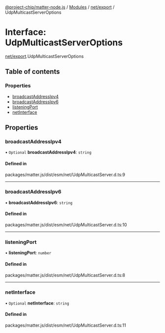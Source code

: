 [@project-chip/matter-node.js](../README.md) / [Modules](../modules.md) / [net/export](../modules/net_export.md) / UdpMulticastServerOptions

# Interface: UdpMulticastServerOptions

[net/export](../modules/net_export.md).UdpMulticastServerOptions

## Table of contents

### Properties

- [broadcastAddressIpv4](net_export.UdpMulticastServerOptions.md#broadcastaddressipv4)
- [broadcastAddressIpv6](net_export.UdpMulticastServerOptions.md#broadcastaddressipv6)
- [listeningPort](net_export.UdpMulticastServerOptions.md#listeningport)
- [netInterface](net_export.UdpMulticastServerOptions.md#netinterface)

## Properties

### broadcastAddressIpv4

• `Optional` **broadcastAddressIpv4**: `string`

#### Defined in

packages/matter.js/dist/esm/net/UdpMulticastServer.d.ts:9

___

### broadcastAddressIpv6

• **broadcastAddressIpv6**: `string`

#### Defined in

packages/matter.js/dist/esm/net/UdpMulticastServer.d.ts:10

___

### listeningPort

• **listeningPort**: `number`

#### Defined in

packages/matter.js/dist/esm/net/UdpMulticastServer.d.ts:8

___

### netInterface

• `Optional` **netInterface**: `string`

#### Defined in

packages/matter.js/dist/esm/net/UdpMulticastServer.d.ts:11
